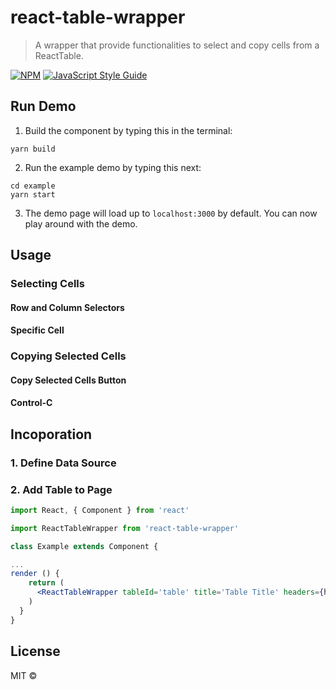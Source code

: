 # react-table-wrapper

> A wrapper that provide functionalities to select and copy cells from a ReactTable.

[![NPM](https://img.shields.io/npm/v/react-table-wrapper.svg)](https://www.npmjs.com/package/react-table-wrapper) [![JavaScript Style Guide](https://img.shields.io/badge/code%20style-airbnb-brightgreen.svg)](https://github.com/airbnb/javascript)

## Run Demo

1.  Build the component by typing this in the terminal:

```
yarn build
```

2.  Run the example demo by typing this next:

```
cd example
yarn start
```

3.  The demo page will load up to `localhost:3000` by default. You can now play around with the demo.

## Usage

### Selecting Cells

#### Row and Column Selectors

#### Specific Cell

### Copying Selected Cells

#### Copy Selected Cells Button

#### Control-C

## Incoporation

### 1. Define Data Source

### 2. Add Table to Page

```jsx
import React, { Component } from 'react'

import ReactTableWrapper from 'react-table-wrapper'

class Example extends Component {

...
render () {
    return (
      <ReactTableWrapper tableId='table' title='Table Title' headers={headers} data={data}  />
    )
  }
}
```

## License

MIT © [](https://github.com/)
